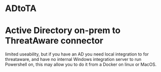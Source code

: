 # ADtoTA 
# Active Directory on-prem to ThreatAware connector 
limited useability, but if you have an AD you need local integration to for
threataware, and have no internal Windows integration server to run Powershell on, this may allow you to do it from a Docker on linux or MacOS.  
